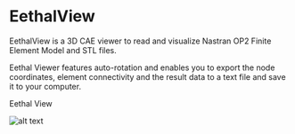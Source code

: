 # EethalView
EethalView is a 3D CAE viewer to read and visualize Nastran OP2 Finite Element Model and STL files.

Eethal Viewer features auto-rotation and enables you to export the node coordinates, element connectivity and the result data to a text file and save it to your computer.

Eethal View

![alt text](https://ibb.co/kJSMgd2)